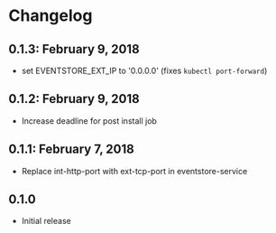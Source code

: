 # Changelog 
 
## 0.1.3: February 9, 2018
- set EVENTSTORE_EXT_IP to '0.0.0.0' (fixes `kubectl port-forward`)

## 0.1.2: February 9, 2018
- Increase deadline for post install job

## 0.1.1: February 7, 2018
- Replace int-http-port with ext-tcp-port in eventstore-service

## 0.1.0
- Initial release

